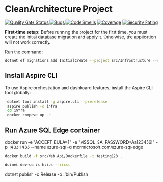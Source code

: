 # CleanArchitecture Project

[![Quality Gate Status](https://sonarcloud.io/api/project_badges/measure?project=omerkocadere_OmCleanArch&metric=alert_status)](https://sonarcloud.io/summary/new_code?id=omerkocadere_OmCleanArch)
[![Bugs](https://sonarcloud.io/api/project_badges/measure?project=omerkocadere_OmCleanArch&metric=bugs)](https://sonarcloud.io/summary/new_code?id=omerkocadere_OmCleanArch)
[![Code Smells](https://sonarcloud.io/api/project_badges/measure?project=omerkocadere_OmCleanArch&metric=code_smells)](https://sonarcloud.io/summary/new_code?id=omerkocadere_OmCleanArch)
[![Coverage](https://sonarcloud.io/api/project_badges/measure?project=omerkocadere_OmCleanArch&metric=coverage)](https://sonarcloud.io/summary/new_code?id=omerkocadere_OmCleanArch)
[![Security Rating](https://sonarcloud.io/api/project_badges/measure?project=omerkocadere_OmCleanArch&metric=security_rating)](https://sonarcloud.io/summary/new_code?id=omerkocadere_OmCleanArch)

**First-time setup:**
Before running the project for the first time, you must create the initial database migration and apply it. Otherwise, the application will not work correctly.

Run the command:

```sh
dotnet ef migrations add InitialCreate --project src/Infrastructure --startup-project src/Web.Api --output-dir Data/Migrations
```



## Install Aspire CLI

To use Aspire orchestration and dashboard features, install the Aspire CLI tool globally:

```sh
 dotnet tool install -g aspire.cli --prerelease
 aspire publish -o infra
 cd infra
 docker compose up -d
```

## Run Azure SQL Edge container

docker run -e "ACCEPT_EULA=1" -e "MSSQL_SA_PASSWORD=Aa123456!" -p 1433:1433 --name azure-sql -d mcr.microsoft.com/azure-sql-edge

```sh
docker build -f src/Web.Api/Dockerfile -t testing123 .
```


```sh
dotnet dev-certs https --trust
```

dotnet publish -c Release -o ./bin/Publish   

